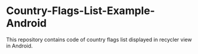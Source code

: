 # Country-Flags-List-Example-Android
This repository contains code of country flags list displayed in recycler view in Android.
